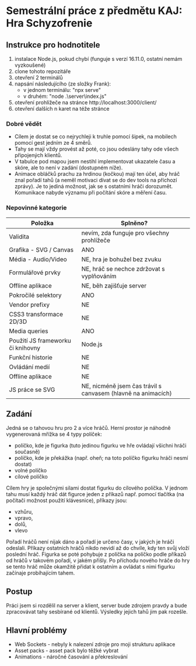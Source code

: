 #  Semestrální práce z předmětu KAJ: Hra Schyzofrenie
## Instrukce pro hodnotitele
1. instalace Node.js, pokud chybí (funguje s verzí 16.11.0, ostatní nemám vyzkoušené)
2.	clone tohoto repozitáře
3. otevření 2 terminálů
4.	napsání následujícího (ze složky Frank):
	- v jednom terminálu: "npx serve"
	- v druhém: "node .\server\index.js"
5. otevření prohlížeče na stránce http://localhost:3000/client/
6. otevření dalších n karet na téže stránce

### Dobré vědět
- Cílem je dostat se co nejrychleji k truhle pomocí šipek, na mobilech pomocí gest jedním ze 4 směrů.
- Tahy se mají vždy provést až poté, co jsou odeslány tahy ode všech připojených klientů.
- V tabulce pod mapou jsem nestihl implementovat ukazatele času a skóre, ale to není v zadání (dostupném níže).
- Animace obláčků prachu za hrdinou (kočkou) mají ten účel, aby hráč znal pořadí tahů (a neměl motivaci dívat se do dev tools na příchozí zprávy). Je to jediná možnost, jak se s ostatními hráči dorozumět. Komunikace nabyde významu při počítání skóre a měření času.

### Nepovinné kategorie
|Položka         |Splněno?                       |
|----------------|-------------------------------|
|Validita |nevím, zda funguje pro všechny prohlížeče |
|Grafika - SVG / Canvas |ANO |
|Média - Audio/Video |NE, hra je bohužel bez zvuku |
|Formulářové prvky |NE, hráč se nechce zdržovat s vyplňováním |
|Offline aplikace |NE, běh zajišťuje server |
|Pokročilé selektory |ANO |
|Vendor prefixy |NE |
|CSS3 transformace 2D/3D |NE |
|Media queries |ANO |
|Použití JS frameworku či knihovny |Node.js |
|Funkční historie |NE |
|Ovládání medií |NE |
|Offline aplikace |NE |
|JS práce se SVG |NE, nicméně jsem čas trávil s canvasem (hlavně na animacích) |


## Zadání
Jedná se o tahovou hru pro 2 a více hráčů.
Herní prostor je náhodně vygenerovaná mřížka se 4 typy políček:
- políčko, kde je figurka (tuto jedinou figurku ve hře ovládají všichni hráči současně)
- políčko, kde je překážka (např. oheň; na toto políčko figurku hráči nesmí dostat)
- volné políčko
- cílové políčko

Cílem hry je společnými silami dostat figurku do cílového políčka.
V jednom tahu musí každý hráč dát figurce jeden z příkazů např. pomocí tlačítka (na počítači možnost použití klávesnice), příkazy jsou:
- vzhůru,
- vpravo,
- dolů,
- vlevo

Pořadí hráčů není nijak dáno a pořadí je určeno časy, v jakých je hráči odeslali.
Příkazy ostatních hráčů nikdo nevidí až do chvíle, kdy ten svůj vloží poslední hráč.
Figurka se poté pohybuje z políčka na políčko podle příkazů od hráčů v takovém pořadí, v jakém přišly.
Po příchodu nového hráče do hry se tento hráč může okamžitě přidat k ostatním a ovládat s nimi figurku začínaje probíhajícím tahem.

## Postup
Práci jsem si rozdělil na server a klient, server bude zdrojem pravdy a bude zpracovávat tahy sesbírané od klientů. Výsledky jejich tahů jim pak rozešle.

## Hlavní problémy
- Web Sockets - nebyly k nalezení zdroje pro moji strukturu aplikace
- Asset packs - asset pack bylo těžké vybrat
- Animations - náročné časování a překreslování
